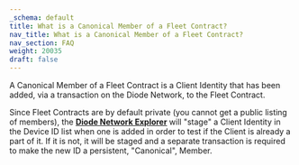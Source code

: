 ```yaml
---
_schema: default
title: What is a Canonical Member of a Fleet Contract?
nav_title: What is a Canonical Member of a Fleet Contract?
nav_section: FAQ
weight: 20035
draft: false
---
```

A Canonical Member of a Fleet Contract is a Client Identity that has been added, via a transaction on the Diode Network, to the Fleet Contract.

Since Fleet Contracts are by default private (you cannot get a public listing of members), the <a href="https://diode.io/prenet/#/fleets" target="_blank" rel="noopener"><strong>Diode Network Explorer</strong></a> will "stage" a Client Identity in the Device ID list when one is added in order to test if the Client is already a part of it. If it is not, it will be staged and a separate transaction is required to make the new ID a persistent, "Canonical", Member.